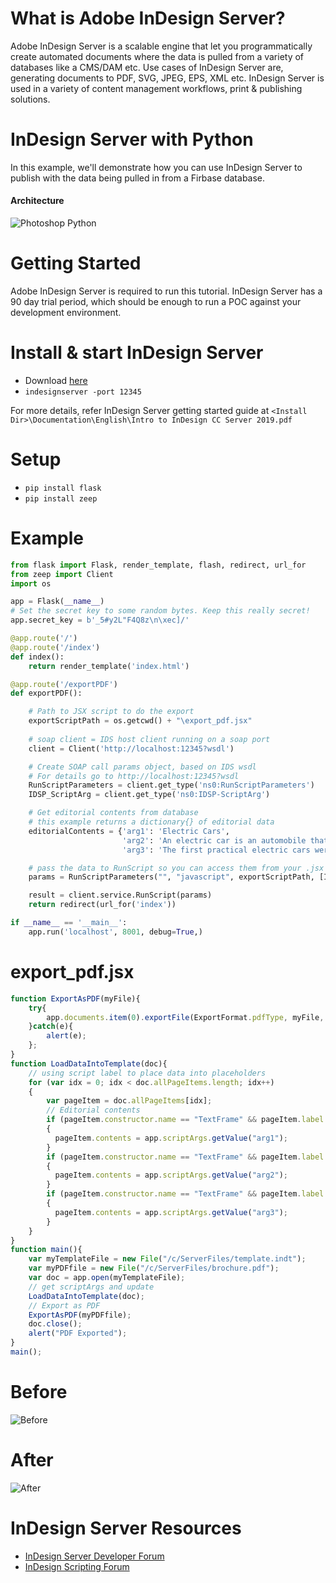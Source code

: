 # What is Adobe InDesign Server?
Adobe InDesign Server is a scalable engine that let you programmatically create automated documents where the data is pulled from a variety of databases like a CMS/DAM etc. Use cases of InDesign Server are, generating documents to PDF, SVG, JPEG, EPS, XML etc. InDesign Server is used in a variety of content management workflows, print & publishing solutions.

# InDesign Server with Python
In this example, we'll demonstrate how you can use InDesign Server to publish with the data being pulled in from a Firbase database.

#### Architecture #### 
![](https://i.imgur.com/w7LuamT.png "Photoshop Python")

# Getting Started
Adobe InDesign Server is required to run this tutorial. InDesign Server has a 90 day  trial period, which should be enough to run a POC against your development environment.

# Install & start InDesign Server
* Download [here](https://www.adobeprerelease.com/beta/E31BC525-5F97-4E90-8ECD-5209CB404F08)
* `indesignserver -port 12345`

For more details, refer InDesign Server getting started guide at `<Install Dir>\Documentation\English\Intro to InDesign CC Server 2019.pdf`

# Setup
* `pip install flask`
* `pip install zeep`

# Example
```python
from flask import Flask, render_template, flash, redirect, url_for
from zeep import Client
import os

app = Flask(__name__)
# Set the secret key to some random bytes. Keep this really secret!
app.secret_key = b'_5#y2L"F4Q8z\n\xec]/'

@app.route('/')
@app.route('/index')
def index():
    return render_template('index.html')

@app.route('/exportPDF')
def exportPDF():

    # Path to JSX script to do the export
    exportScriptPath = os.getcwd() + "\export_pdf.jsx"
    
    # soap client = IDS host client running on a soap port
    client = Client('http://localhost:12345?wsdl')

    # Create SOAP call params object, based on IDS wsdl
    # For details go to http://localhost:12345?wsdl
    RunScriptParameters = client.get_type('ns0:RunScriptParameters')
    IDSP_ScriptArg = client.get_type('ns0:IDSP-ScriptArg')

    # Get editorial contents from database
    # this example returns a dictionary{} of editorial data
    editorialContents = {'arg1': 'Electric Cars',
                         'arg2': 'An electric car is an automobile that is propelled by one or more electric motors, using energy stored in rechargeable batteries.',
                         'arg3': 'The first practical electric cars were produced in the 1880s'}

    # pass the data to RunScript so you can access them from your .jsx file like so: app.scriptArgs.getValue("frontTitle");
    params = RunScriptParameters("", "javascript", exportScriptPath, [IDSP_ScriptArg(key, value) for key, value in editorialContents.items()])

    result = client.service.RunScript(params)
    return redirect(url_for('index'))

if __name__ == '__main__':
    app.run('localhost', 8001, debug=True,)
```
# export_pdf.jsx
```javascript
function ExportAsPDF(myFile){  
    try{
       	app.documents.item(0).exportFile(ExportFormat.pdfType, myFile, app.pdfExportPresets.item("[High Quality Print]"));
    }catch(e){
    	alert(e);
    };  
}
function LoadDataIntoTemplate(doc){
	// using script label to place data into placeholders
	for (var idx = 0; idx < doc.allPageItems.length; idx++)
	{
		var pageItem = doc.allPageItems[idx];
		// Editorial contents
		if (pageItem.constructor.name == "TextFrame" && pageItem.label == "placeholder1")
		{
		  pageItem.contents = app.scriptArgs.getValue("arg1");
		}
		if (pageItem.constructor.name == "TextFrame" && pageItem.label == "placeholder2")
		{
		  pageItem.contents = app.scriptArgs.getValue("arg2");
		}
		if (pageItem.constructor.name == "TextFrame" && pageItem.label == "placeholder3")
		{
		  pageItem.contents = app.scriptArgs.getValue("arg3");
		}
	}
}
function main(){
	var myTemplateFile = new File("/c/ServerFiles/template.indt");
	var myPDFfile = new File("/c/ServerFiles/brochure.pdf");
	var doc = app.open(myTemplateFile);
	// get scriptArgs and update
	LoadDataIntoTemplate(doc);
	// Export as PDF
	ExportAsPDF(myPDFfile);
	doc.close();
	alert("PDF Exported");
}
main();
```

# Before
![](https://raw.githubusercontent.com/lohriialo/indesign-server-python/master/images/before-copy.jpg "Before")

# After
![](https://raw.githubusercontent.com/lohriialo/indesign-server-python/master/images/after.jpg "After")

# InDesign Server Resources
* [InDesign Server Developer Forum](https://forums.adobe.com/community/indesign/indesign_server_developers)
* [InDesign Scripting Forum](https://forums.adobe.com/community/indesign/indesign_scripting)
